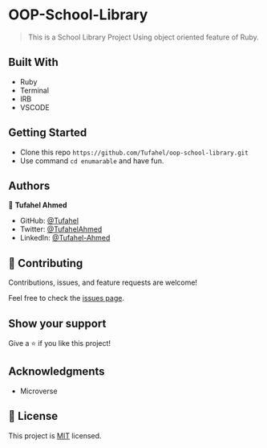 # OOP-School-Library

> This is a School Library Project Using object oriented feature of Ruby.

## Built With

- Ruby
- Terminal
- IRB
- VSCODE

## Getting Started

- Clone this repo `https://github.com/Tufahel/oop-school-library.git`
- Use command `cd enumarable` and have fun.

## Authors

👤 **Tufahel Ahmed**

- GitHub: [@Tufahel](https://github.com/Tufahel)
- Twitter: [@TufahelAhmed](https://twitter.com/TufahelAhmed)
- LinkedIn: [@Tufahel-Ahmed](https://www.linkedin.com/in/tufahel-ahmed/)


## 🤝 Contributing

Contributions, issues, and feature requests are welcome!

Feel free to check the [issues page](../../issues/).

## Show your support

Give a ⭐️ if you like this project!

## Acknowledgments

- Microverse

## 📝 License

This project is [MIT](./MIT.md) licensed.
